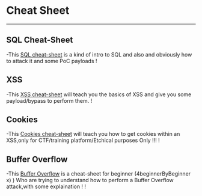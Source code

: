 # Cheat Sheet

* * *
## SQL Cheat-Sheet

-This [SQL cheat-sheet](SQL/SQL) is a kind of intro to SQL and also and obviously how to attack it and some PoC payloads !


## XSS

-This [XSS cheat-sheet](XSS/XSS) will teach you the basics of XSS and give you some payload/bypass to perform them. !


## Cookies

-This [Cookies cheat-sheet](Cookies/Cookies) will teach you how to get cookies within an XSS,only for CTF/training platform/Etchical purposes Only !!! !


## Buffer Overflow

-This [Buffer Overflow](buffer-overflow/buffer-overflow) is a cheat-sheet for beginner (4beginnerByBeginner x) ) Who are trying to understand how to perform a Buffer Overflow attack,with some explaination ! !

